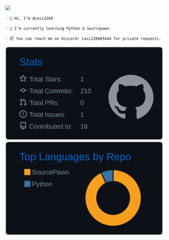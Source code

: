 ![](https://komarev.com/ghpvc/?username=Levi2288&color=yellow)
```
- 👋 Hi, I’m @Levi2288

- 🌱 I’m currently learning Python & Sourcepawn

- 📫 You can reach me on Discord: Levi2288#3444 for private requests.
```
[![](https://raw.githubusercontent.com/Levi2288/github-profile-summary/master/profile-summary-card-output/github_dark/3-stats.svg)](https://github.com/vn7n24fzkq/github-profile-summary-cards)[![](https://raw.githubusercontent.com/Levi2288/github-profile-summary/master/profile-summary-card-output/github_dark/1-repos-per-language.svg)](https://github.com/vn7n24fzkq/github-profile-summary-cards)











